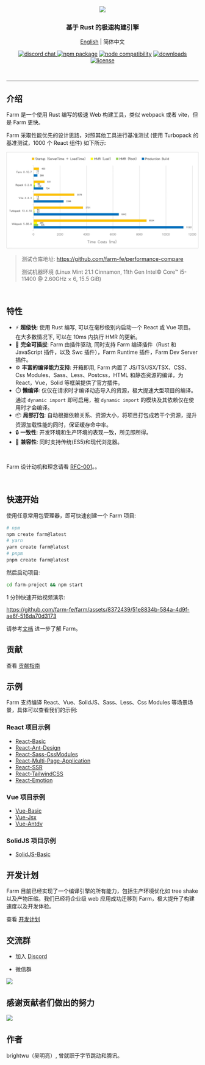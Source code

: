 <div align="center">
  <a href="https://github.com/farm-fe/farm">
  <img src="./assets/logo.png" width="550" />
  </a>
  <h3>基于 Rust 的极速构建引擎</h3>
  <p>
    <a href="https://github.com/farm-fe/farm/blob/main/README.md">English</a> | 
    <span>简体中文</span>
  </p>
  <p align="center">
    <a href="https://discord.gg/mDErq9aFnF">
      <img src="https://img.shields.io/badge/chat-discord-blueviolet?style=flat&logo=discord&colorA=ffe3f5&colorB=711a5f" alt="discord chat" />
    </a>
    <a href="https://npmjs.com/package/@farmfe/core"><img src="https://img.shields.io/npm/v/@farmfe/core.svg?style=flat-square&colorA=ffe3f5&colorB=711a5f" alt="npm package"></a>
    <a href="https://nodejs.org/en/about/releases/"><img src="https://img.shields.io/node/v/@farmfe/core.svg?style=flat-square&colorA=ffe3f5&colorB=711a5f" alt="node compatibility"></a>
  <a href="https://npmcharts.com/compare/@farmfe/core?minimal=true">
    <img src="https://img.shields.io/npm/dm/@farmfe/core.svg?style=flat-square&colorA=ffe3f5&colorB=711a5f" alt="downloads" />
  </a>
  <a href="https://github.com/farm-fe/farm/blob/main/LICENSE">
    <img src="https://img.shields.io/npm/l/@farmfe/core?style=flat-square&colorA=ffe3f5&colorB=711a5f" alt="license" />
  </a>
  </p>
  <br/>
</div>

---

## 介绍

Farm 是一个使用 Rust 编写的极速 Web 构建工具，类似 webpack 或者 vite，但是 Farm 更快。

Farm 采取性能优先的设计思路，对照其他工具进行基准测试 (使用 Turbopack 的基准测试，1000 个 React 组件) 如下所示:

![xx](./assets/benchmark.jpg)

> 测试仓库地址: https://github.com/farm-fe/performance-compare
>
> 测试机器环境 (Linux Mint 21.1 Cinnamon, 11th Gen Intel© Core™ i5-11400 @ 2.60GHz × 6, 15.5 GiB)

<br />

## 特性

- ⚡ **超级快**: 使用 Rust 编写, 可以在毫秒级别内启动一个 React 或 Vue 项目。 在大多数情况下, 可以在 10ms 内执行 HMR 的更新。
- 🧰 **完全可插拔**: Farm 由插件驱动, 同时支持 Farm 编译插件（Rust 和 JavaScript 插件，以及 Swc 插件），Farm Runtime 插件，Farm Dev Server 插件。
- ⚙️ **丰富的编译能力支持**: 开箱即用, Farm 内置了 JS/TS/JSX/TSX、CSS、Css Modules、Sass、Less、Postcss，HTML 和静态资源的编译，为 React，Vue，Solid 等框架提供了官方插件。
- ⏱️ **懒编译**: 仅仅在请求时才编译动态导入的资源，极大提速大型项目的编译。通过 `dynamic import` 即可启用，被 `dynamic import` 的模块及其依赖仅在使用时才会编译。
- 📦 **局部打包**: 自动根据依赖关系、资源大小，将项目打包成若干个资源，提升资源加载性能的同时，保证缓存命中率。
- 🔒 **一致性**: 开发环境和生产环境的表现一致，所见即所得。
- 🌳 **兼容性**: 同时支持传统(ES5)和现代浏览器。

<br/>

Farm 设计动机和理念请看 [RFC-001](https://github.com/farm-fe/rfcs/blob/main/rfcs/001-core-architecture/rfc.md#motivation)。。

<br/>

## 快速开始

使用任意常用包管理器，即可快速创建一个 Farm 项目:

```bash
# npm
npm create farm@latest
# yarn
yarn create farm@latest
# pnpm
pnpm create farm@latest
```

然后启动项目:

```bash
cd farm-project && npm start
```

1 分钟快速开始视频演示:

https://github.com/farm-fe/farm/assets/8372439/51e8834b-584a-4d9f-ae6f-516da70d3173

请参考[文档](https://farm-fe.github.io) 进一步了解 Farm。


## 贡献

查看 [贡献指南](https://github.com/farm-fe/farm/blob/main/CONTRIBUTING.zh-CN.md)

## 示例

Farm 支持编译 React、Vue、SolidJS、Sass、Less、Css Modules 等场景场景，具体可以查看我们的示例:

### React 项目示例

- [React-Basic](https://github.com/farm-fe/farm/tree/main/examples/react)
- [React-Ant-Design](https://github.com/farm-fe/farm/tree/main/examples/react-antd)
- [React-Sass-CssModules](https://github.com/farm-fe/farm/tree/main/examples/css-modules)
- [React-Multi-Page-Application](https://github.com/farm-fe/farm/tree/main/examples/multi-page-app)
- [React-SSR](https://github.com/farm-fe/farm/tree/main/examples/react-ssr)
- [React-TailwindCSS](https://github.com/farm-fe/farm/tree/main/examples/tailwind)
- [React-Emotion](https://github.com/farm-fe/farm/tree/main/examples/emotion)

### Vue 项目示例

- [Vue-Basic](https://github.com/farm-fe/farm/tree/main/examples/vue)
- [Vue-Jsx](https://github.com/farm-fe/farm/tree/main/examples/vue-jsx)
- [Vue-Antdv](https://github.com/farm-fe/farm/tree/main/examples/vue-antdv)

### SolidJS 项目示例

- [SolidJS-Basic](https://github.com/farm-fe/farm/tree/main/examples/solid)

## 开发计划

Farm 目前已经实现了一个编译引擎的所有能力，包括生产环境优化如 tree shake 以及产物压缩。我们已经将企业级 web 应用成功迁移到 Farm，极大提升了构建速度以及开发体验。

查看 [开发计划](https://github.com/farm-fe/farm/blob/main/ROADMAP.zh-CN.md)


## 交流群

- 加入 [Discord](https://discord.gg/mDErq9aFnF)

- 微信群

<img src="https://github.com/farm-fe/farm/assets/66500121/19fe1c76-318c-4440-8146-bed9d0e14ae7" width="30%" />


## 感谢贡献者们做出的努力

<a href="https://github.com/farm-fe/farm/graphs/contributors">
  <img src="https://contrib.rocks/image?repo=farm-fe/farm" />
</a>

## 作者

brightwu（吴明亮）, 曾就职于字节跳动和腾讯。
